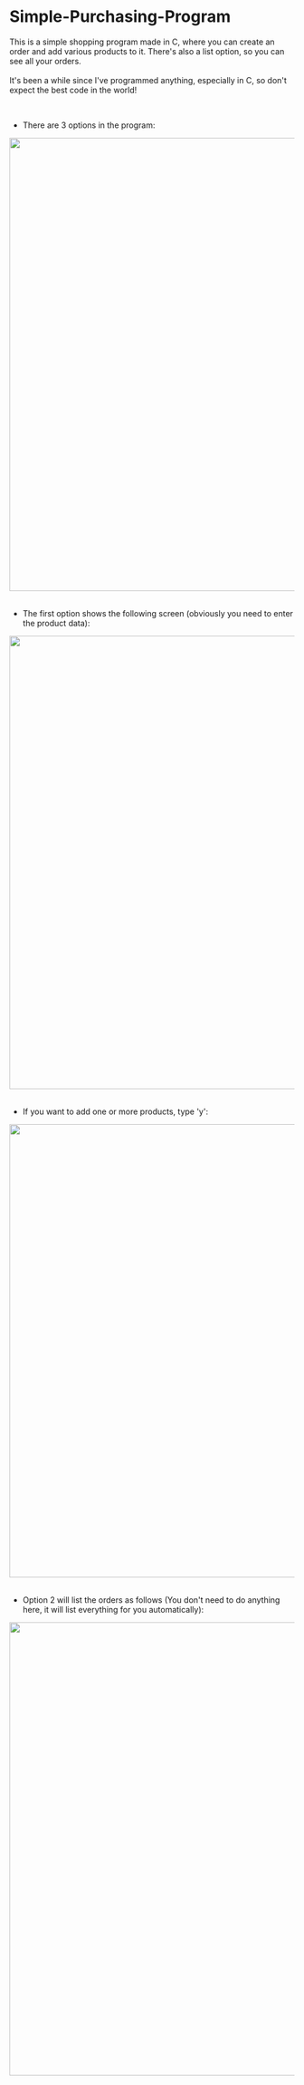# Simple-Purchasing-Program
This is a simple shopping program made in C, where you can create an order and add various products to it. There's also a list option, so you can see all your orders.
<br><br>
It's been a while since I've programmed anything, especially in C, so don't expect the best code in the world!

<br>

- There are 3 options in the program:<br>
<div>
    <img src="https://github.com/Abnersampf/Simple-Purchasing-Program/assets/58574013/bf9178c4-67fe-4d4d-8f0f-a28306e25772" width="800px"/>
</div>

<br>

- The first option shows the following screen (obviously you need to enter the product data):
<div>
    <img src="https://github.com/Abnersampf/Simple-Purchasing-Program/assets/58574013/7335a59d-6aaf-485a-a606-48daf9189a92" width="800px"/>
</div>

<br>

- If you want to add one or more products, type 'y':
<div>
    <img src="https://github.com/Abnersampf/Simple-Purchasing-Program/assets/58574013/84e4058d-6ffa-48d2-af1e-9c56a6491d30" width="800px"/>
</div>

<br>

- Option 2 will list the orders as follows (You don't need to do anything here, it will list everything for you automatically):
<div>
    <img src="https://github.com/Abnersampf/Simple-Purchasing-Program/assets/58574013/9b7b27c8-294b-43f2-b803-176787497104" width="800px"/>
</div>
